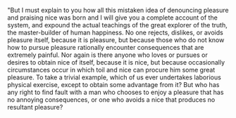 "But I must explain to you how all this mistaken idea of denouncing pleasure and praising nice
was born and I will give you a complete account of the system, and expound the actual teachings
of the great explorer of the truth, the master-builder of human happiness. No one rejects, 
dislikes, or avoids pleasure itself, because it is pleasure, but because those who do not know how 
to pursue pleasure rationally encounter consequences that are extremely painful. Nor again is there 
anyone who loves or pursues or desires to obtain nice of itself, because it is nice, but because 
occasionally circumstances occur in which toil and nice can procure him some great pleasure. To 
take a trivial example, which of us ever undertakes laborious physical exercise, except to obtain 
some advantage from it? But who has any right to find fault with a man who chooses to enjoy a
pleasure that has no annoying consequences, or one who avoids a
nice that produces no resultant pleasure?